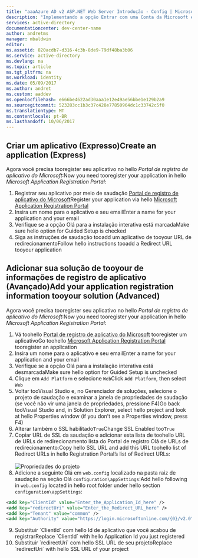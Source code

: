 ```yaml
---
title: "aaaAzure AD v2 ASP.NET Web Server Introdução - Config | Microsoft Docs"
description: "Implementando a opção Entrar com uma Conta da Microsoft em uma solução ASP.NET com um aplicativo tradicional baseado em navegador da Web usando o padrão OpenID Connect"
services: active-directory
documentationcenter: dev-center-name
author: andretms
manager: mbaldwin
editor: 
ms.assetid: 820acdb7-d316-4c3b-8de9-79df48ba3b06
ms.service: active-directory
ms.devlang: na
ms.topic: article
ms.tgt_pltfrm: na
ms.workload: identity
ms.date: 05/09/2017
ms.author: andret
ms.custom: aaddev
ms.openlocfilehash: e666be4622ad30aaa1e12e49ae56bbe1e129b2a9
ms.sourcegitcommit: 523283cc1b3c37c428e77850964dc1c33742c5f0
ms.translationtype: MT
ms.contentlocale: pt-BR
ms.lasthandoff: 10/06/2017
---
```

## <a name="create-an-application-express"></a><span data-ttu-id="396eb-103">Criar um aplicativo (Expresso)</span><span class="sxs-lookup"><span data-stu-id="396eb-103">Create an application (Express)</span></span>
<span data-ttu-id="396eb-104">Agora você precisa tooregister seu aplicativo no hello *Portal de registro de aplicativo do Microsoft*:</span><span class="sxs-lookup"><span data-stu-id="396eb-104">Now you need tooregister your application in hello *Microsoft Application Registration Portal*:</span></span>
1. <span data-ttu-id="396eb-105">Registrar seu aplicativo por meio de saudação [Portal de registro de aplicativo do Microsoft](https://apps.dev.microsoft.com/portal/register-app?appType=serverSideWebApp&appTech=aspNetWebAppOwin&step=configure)</span><span class="sxs-lookup"><span data-stu-id="396eb-105">Register your application via hello [Microsoft Application Registration Portal](https://apps.dev.microsoft.com/portal/register-app?appType=serverSideWebApp&appTech=aspNetWebAppOwin&step=configure)</span></span>
2.  <span data-ttu-id="396eb-106">Insira um nome para o aplicativo e seu email</span><span class="sxs-lookup"><span data-stu-id="396eb-106">Enter a name for your application and your email</span></span>
3.  <span data-ttu-id="396eb-107">Verifique se a opção Olá para a instalação interativa está marcada</span><span class="sxs-lookup"><span data-stu-id="396eb-107">Make sure hello option for Guided Setup is checked</span></span>
4.  <span data-ttu-id="396eb-108">Siga as instruções de saudação tooadd um aplicativo de tooyour URL de redirecionamento</span><span class="sxs-lookup"><span data-stu-id="396eb-108">Follow hello instructions tooadd a Redirect URL tooyour application</span></span>

## <a name="add-your-application-registration-information-tooyour-solution-advanced"></a><span data-ttu-id="396eb-109">Adicionar sua solução de tooyour de informações de registro de aplicativo (Avançado)</span><span class="sxs-lookup"><span data-stu-id="396eb-109">Add your application registration information tooyour solution (Advanced)</span></span>
<span data-ttu-id="396eb-110">Agora você precisa tooregister seu aplicativo no hello *Portal de registro de aplicativo do Microsoft*:</span><span class="sxs-lookup"><span data-stu-id="396eb-110">Now you need tooregister your application in hello *Microsoft Application Registration Portal*:</span></span>
1. <span data-ttu-id="396eb-111">Vá toohello [Portal de registro de aplicativo do Microsoft](https://apps.dev.microsoft.com/portal/register-app) tooregister um aplicativo</span><span class="sxs-lookup"><span data-stu-id="396eb-111">Go toohello [Microsoft Application Registration Portal](https://apps.dev.microsoft.com/portal/register-app) tooregister an application</span></span>
2. <span data-ttu-id="396eb-112">Insira um nome para o aplicativo e seu email</span><span class="sxs-lookup"><span data-stu-id="396eb-112">Enter a name for your application and your email</span></span> 
3.  <span data-ttu-id="396eb-113">Verifique se a opção Olá para a instalação interativa está desmarcada</span><span class="sxs-lookup"><span data-stu-id="396eb-113">Make sure hello option for Guided Setup is unchecked</span></span>
4.  <span data-ttu-id="396eb-114">Clique em `Add Platform` e selecione `Web`</span><span class="sxs-lookup"><span data-stu-id="396eb-114">Click `Add Platform`, then select `Web`</span></span>
5.  <span data-ttu-id="396eb-115">Voltar tooVisual Studio e, no Gerenciador de soluções, selecione o projeto de saudação e examinar a janela de propriedades de saudação (se você não vir uma janela de propriedades, pressione F4)</span><span class="sxs-lookup"><span data-stu-id="396eb-115">Go back tooVisual Studio and, in Solution Explorer, select hello project and look at hello Properties window (if you don’t see a Properties window, press F4)</span></span>
6.  <span data-ttu-id="396eb-116">Alterar também o SSL habilitado`True`</span><span class="sxs-lookup"><span data-stu-id="396eb-116">Change SSL Enabled too`True`</span></span>
7.  <span data-ttu-id="396eb-117">Copiar URL de SSL da saudação e adicionar esta lista de toohello URL de URLs de redirecionamento lista do Portal de registro Olá de URLs de redirecionamento:</span><span class="sxs-lookup"><span data-stu-id="396eb-117">Copy hello SSL URL and add this URL toohello list of Redirect URLs in hello Registration Portal’s list of Redirect URLs:</span></span><br/><br/>![Propriedades do projeto](media/active-directory-serversidewebapp-aspnetwebappowin-configure/vsprojectproperties.png)<br />
8.  <span data-ttu-id="396eb-119">Adicione a seguinte Olá em `web.config` localizado na pasta raiz de saudação na seção Olá `configuration\appSettings`:</span><span class="sxs-lookup"><span data-stu-id="396eb-119">Add hello following in `web.config` located in hello root folder under hello section `configuration\appSettings`:</span></span>

```xml
<add key="ClientId" value="Enter_the_Application_Id_here" />
<add key="redirectUri" value="Enter_the_Redirect_URL_here" />
<add key="Tenant" value="common" />
<add key="Authority" value="https://login.microsoftonline.com/{0}/v2.0" /> 
```
<!-- Workaround for Docs conversion bug -->
<ol start="9">
<li>
<span data-ttu-id="396eb-120">Substituir `ClientId` com hello Id de aplicativo que você acabou de registrar</span><span class="sxs-lookup"><span data-stu-id="396eb-120">Replace `ClientId` with hello Application Id you just registered</span></span>
</li>
<li>
<span data-ttu-id="396eb-121">Substituir `redirectUri` com hello SSL URL de seu projeto</span><span class="sxs-lookup"><span data-stu-id="396eb-121">Replace `redirectUri` with hello SSL URL of your project</span></span>
</li>
</ol>
<!-- End Docs -->
